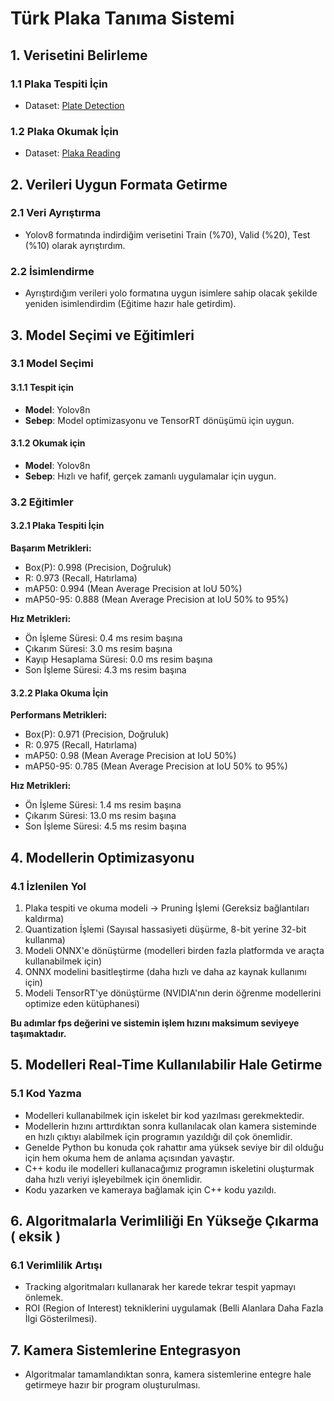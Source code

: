 # Türk Plaka Tanıma Sistemi 

## 1. Verisetini Belirleme

### 1.1 Plaka Tespiti İçin
- Dataset: [Plate Detection](https://universe.roboflow.com/guler-kandeger/plate-detection-vh2rk/dataset/2)

### 1.2 Plaka Okumak İçin
- Dataset: [Plaka Reading](https://universe.roboflow.com/metehan-yasar/plaka-cript/dataset/1)

## 2. Verileri Uygun Formata Getirme

### 2.1 Veri Ayrıştırma
- Yolov8 formatında indirdiğim verisetini Train (%70), Valid (%20), Test (%10) olarak ayrıştırdım.

### 2.2 İsimlendirme
- Ayrıştırdığım verileri yolo formatına uygun isimlere sahip olacak şekilde yeniden isimlendirdim (Eğitime hazır hale getirdim).

## 3. Model Seçimi ve Eğitimleri

### 3.1 Model Seçimi
#### 3.1.1 Tespit için
- **Model**: Yolov8n
- **Sebep**: Model optimizasyonu ve TensorRT dönüşümü için uygun.

#### 3.1.2 Okumak için
- **Model**: Yolov8n
- **Sebep**: Hızlı ve hafif, gerçek zamanlı uygulamalar için uygun.

### 3.2 Eğitimler

#### 3.2.1 Plaka Tespiti İçin
**Başarım Metrikleri:**
- Box(P): 0.998 (Precision, Doğruluk)
- R: 0.973 (Recall, Hatırlama)
- mAP50: 0.994 (Mean Average Precision at IoU 50%)
- mAP50-95: 0.888 (Mean Average Precision at IoU 50% to 95%)

**Hız Metrikleri:**
- Ön İşleme Süresi: 0.4 ms resim başına
- Çıkarım Süresi: 3.0 ms resim başına
- Kayıp Hesaplama Süresi: 0.0 ms resim başına
- Son İşleme Süresi: 4.3 ms resim başına

#### 3.2.2 Plaka Okuma İçin
**Performans Metrikleri:**
- Box(P): 0.971 (Precision, Doğruluk)
- R: 0.975 (Recall, Hatırlama)
- mAP50: 0.98 (Mean Average Precision at IoU 50%)
- mAP50-95: 0.785 (Mean Average Precision at IoU 50% to 95%)

**Hız Metrikleri:**
- Ön İşleme Süresi: 1.4 ms resim başına
- Çıkarım Süresi: 13.0 ms resim başına
- Son İşleme Süresi: 4.5 ms resim başına

## 4. Modellerin Optimizasyonu

### 4.1 İzlenilen Yol
1. Plaka tespiti ve okuma modeli -> Pruning İşlemi (Gereksiz bağlantıları kaldırma)
2. Quantization İşlemi (Sayısal hassasiyeti düşürme, 8-bit yerine 32-bit kullanma)
3. Modeli ONNX'e dönüştürme (modelleri birden fazla platformda ve araçta kullanabilmek için)
4. ONNX modelini basitleştirme (daha hızlı ve daha az kaynak kullanımı için)
5. Modeli TensorRT'ye dönüştürme (NVIDIA'nın derin öğrenme modellerini optimize eden kütüphanesi)

**Bu adımlar fps değerini ve sistemin işlem hızını maksimum seviyeye taşımaktadır.**

## 5. Modelleri Real-Time Kullanılabilir Hale Getirme

### 5.1 Kod Yazma
- Modelleri kullanabilmek için iskelet bir kod yazılması gerekmektedir.
- Modellerin hızını arttırdıktan sonra kullanılacak olan kamera sisteminde en hızlı çıktıyı alabilmek için programın yazıldığı dil çok önemlidir.
- Genelde Python bu konuda çok rahattır ama yüksek seviye bir dil olduğu için hem okuma hem de anlama açısından yavaştır.
- C++ kodu ile modelleri kullanacağımız programın iskeletini oluşturmak daha hızlı veriyi işleyebilmek için önemlidir.
- Kodu yazarken ve kameraya bağlamak için C++ kodu yazıldı.

## 6. Algoritmalarla Verimliliği En Yükseğe Çıkarma ( eksik ) 

### 6.1 Verimlilik Artışı
- Tracking algoritmaları kullanarak her karede tekrar tespit yapmayı önlemek.
- ROI (Region of Interest) tekniklerini uygulamak (Belli Alanlara Daha Fazla İlgi Gösterilmesi).

## 7. Kamera Sistemlerine Entegrasyon

- Algoritmalar tamamlandıktan sonra, kamera sistemlerine entegre hale getirmeye hazır bir program oluşturulması.
